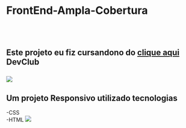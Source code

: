 <h1> FrontEnd-Ampla-Cobertura </h1>
<br>
<br>

<h2> Este projeto eu fiz cursandono do <a href="https://rodolfomori.com.br/Devclub">clique aqui </a> DevClub
  <br>
  <br>
<img src="https://github.com/Emerson-stack-sys/FrontEnd-Ampla-cobertura/blob/main/img/img-Desk.png.png?raw=true" />
  <br>
  <h2> Um projeto Responsivo utilizado tecnologias</h2>
   -CSS
  <br>
  -HTML
  <img src="https://github.com/Emerson-stack-sys/FrontEnd-Ampla-cobertura/blob/main/img/img-responsivo.png.png?raw=true" />
 
